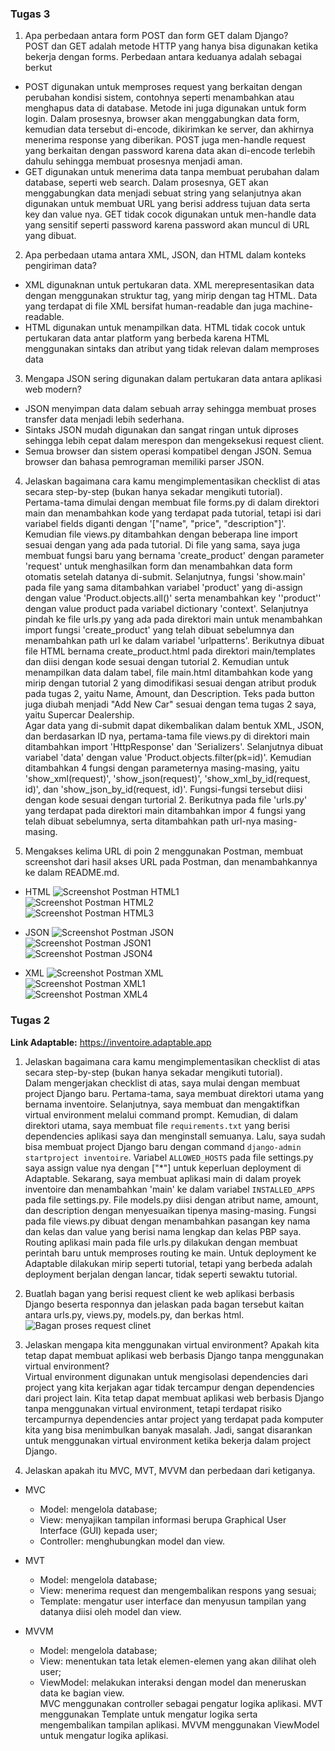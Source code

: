 <h3>Tugas 3</h3>

1. Apa perbedaan antara form POST dan form GET dalam Django? <br>
POST dan GET adalah metode HTTP yang hanya bisa digunakan ketika bekerja dengan forms. Perbedaan antara keduanya adalah sebagai berkut <br>
  * POST digunakan untuk memproses request yang berkaitan dengan perubahan kondisi sistem, contohnya seperti menambahkan atau menghapus data di database. Metode ini juga digunakan untuk form login. Dalam prosesnya, browser akan menggabungkan data form, kemudian data tersebut di-encode, dikirimkan ke server, dan akhirnya menerima response yang diberikan. POST juga men-handle request yang berkaitan dengan password karena data akan di-encode terlebih dahulu sehingga membuat prosesnya menjadi aman.
  * GET digunakan untuk menerima data tanpa membuat perubahan dalam database, seperti web search. Dalam prosesnya, GET akan menggabungkan data menjadi sebuat string yang selanjutnya akan digunakan untuk membuat URL yang berisi address tujuan data serta key dan value nya. GET tidak cocok digunakan untuk men-handle data yang sensitif seperti password karena password akan muncul di URL yang dibuat.
2. Apa perbedaan utama antara XML, JSON, dan HTML dalam konteks pengiriman data? <br>
  * XML digunaknan untuk pertukaran data. XML merepresentasikan data dengan menggunakan struktur tag, yang mirip dengan tag HTML. Data yang terdapat di file XML bersifat human-readable dan juga machine-readable.
  * HTML digunakan untuk menampilkan data. HTML tidak cocok untuk pertukaran data antar platform yang berbeda karena HTML menggunakan sintaks dan atribut yang tidak relevan dalam memproses data <br>
3. Mengapa JSON sering digunakan dalam pertukaran data antara aplikasi web modern? <br>
  * JSON menyimpan data dalam sebuah array sehingga membuat proses transfer data menjadi lebih sederhana.
  * Sintaks JSON mudah digunakan dan sangat ringan untuk diproses sehingga lebih cepat dalam merespon dan mengeksekusi request client.
  * Semua browser dan sistem operasi kompatibel dengan JSON. Semua browser dan bahasa pemrograman memiliki parser JSON.
4. Jelaskan bagaimana cara kamu mengimplementasikan checklist di atas secara step-by-step (bukan hanya sekadar mengikuti tutorial). <br>
Pertama-tama dimulai dengan membuat file forms.py di dalam direktori main dan menambahkan kode yang terdapat pada tutorial, tetapi isi dari variabel fields diganti dengan '["name", "price", "description"]'. Kemudian file views.py ditambahkan dengan beberapa line import sesuai dengan yang ada pada tutorial. Di file yang sama, saya juga membuat fungsi baru yang bernama 'create_product' dengan parameter 'request' untuk menghasilkan form dan menambahkan data form otomatis setelah datanya di-submit. Selanjutnya, fungsi 'show.main' pada file yang sama ditambahkan variabel 'product' yang di-assign dengan value 'Product.objects.all()' serta menambahkan key ''product'' dengan value product pada variabel dictionary 'context'. Selanjutnya pindah ke file urls.py yang ada pada direktori main untuk menambahkan import fungsi 'create_product' yang telah dibuat sebelumnya dan menambahkan path url ke dalam variabel 'urlpatterns'. Berikutnya dibuat file HTML bernama create_product.html pada direktori main/templates dan diisi dengan kode sesuai dengan tutorial 2. Kemudian untuk menampilkan data dalam tabel, file main.html ditambahkan kode yang mirip dengan tutorial 2 yang dimodifikasi sesuai dengan atribut produk pada tugas 2, yaitu Name, Amount, dan Description. Teks pada button juga diubah menjadi "Add New Car" sesuai dengan tema tugas 2 saya, yaitu Supercar Dealership. <br>
Agar data yang di-submit dapat dikembalikan dalam bentuk XML, JSON, dan berdasarkan ID nya, pertama-tama file views.py di direktori main ditambahkan import 'HttpResponse' dan 'Serializers'. Selanjutnya dibuat variabel 'data' dengan value 'Product.objects.filter(pk=id)'. Kemudian ditambahkan 4 fungsi dengan parameternya masing-masing, yaitu 'show_xml(request)', 'show_json(request)', 'show_xml_by_id(request, id)', dan 'show_json_by_id(request, id)'. Fungsi-fungsi tersebut diisi dengan kode sesuai dengan turtorial 2. Berikutnya pada file 'urls.py' yang terdapat pada direktori main ditambahkan impor 4 fungsi yang telah dibuat sebelumnya, serta ditambahkan path url-nya masing-masing. <br>

5. Mengakses kelima URL di poin 2 menggunakan Postman, membuat screenshot dari hasil akses URL pada Postman, dan menambahkannya ke dalam README.md. <br>
  * HTML
  ![Screenshot Postman HTML1](assets_tugas/POSTMAN_HTML1.png) <br>
  ![Screenshot Postman HTML2](assets_tugas/POSTMAN_HTML2.png) <br>
  ![Screenshot Postman HTML3](assets_tugas/POSTMAN_HTML3.png) <br>

  * JSON
  ![Screenshot Postman JSON](assets_tugas/POSTMAN_JSON.png) <br>
  ![Screenshot Postman JSON1](assets_tugas/POSTMAN_JSON1.png) <br>
  ![Screenshot Postman JSON4](assets_tugas/POSTMAN_JSON4.png) <br>

  * XML
  ![Screenshot Postman XML](assets_tugas/POSTMAN_XML.png) <br>
  ![Screenshot Postman XML1](assets_tugas/POSTMAN_XML1.png) <br>
  ![Screenshot Postman XML4](assets_tugas/POSTMAN_XML4.png) <br>

<h3>Tugas 2</h3>

**Link Adaptable:** https://inventoire.adaptable.app <br>

1. Jelaskan bagaimana cara kamu mengimplementasikan checklist di atas secara step-by-step (bukan hanya sekadar mengikuti tutorial). <br>
Dalam mengerjakan checklist di atas, saya mulai dengan membuat project Django baru. Pertama-tama, saya membuat direktori utama yang bernama inventoire. Selanjutnya, saya membuat dan mengaktifkan virtual environment melalui command prompt. Kemudian, di dalam direktori utama, saya membuat file `requirements.txt` yang berisi dependencies aplikasi saya dan menginstall semuanya. Lalu, saya sudah bisa membuat project Django baru dengan command `django-admin startproject inventoire`. Variabel `ALLOWED_HOSTS` pada file settings.py saya assign value nya dengan ["*"] untuk keperluan deployment di Adaptable. Sekarang, saya membuat aplikasi main di dalam proyek inventoire dan menambahkan 'main' ke dalam variabel `INSTALLED_APPS` pada file settings.py. File models.py diisi dengan atribut name, amount, dan description dengan menyesuaikan tipenya masing-masing. Fungsi pada file views.py dibuat dengan menambahkan pasangan key nama dan kelas dan value yang berisi nama lengkap dan kelas PBP saya. Routing aplikasi main pada file urls.py dilakukan dengan membuat perintah baru untuk memproses routing ke main. Untuk deployment ke Adaptable dilakukan mirip seperti tutorial, tetapi yang berbeda adalah deployment berjalan dengan lancar, tidak seperti sewaktu tutorial. <br>

2. Buatlah bagan yang berisi request client ke web aplikasi berbasis Django beserta responnya dan jelaskan pada bagan tersebut kaitan antara urls.py, views.py, models.py, dan berkas html. <br>
![Bagan proses request clinet](Tugas2_BaganRequestClient.png) <br>

3. Jelaskan mengapa kita menggunakan virtual environment? Apakah kita tetap dapat membuat aplikasi web berbasis Django tanpa menggunakan virtual environment? <br>
Virtual environment digunakan untuk mengisolasi dependencies dari project yang kita kerjakan agar tidak tercampur dengan dependencies dari project lain. Kita tetap dapat membuat aplikasi web berbasis Django tanpa menggunakan virtual environment, tetapi terdapat risiko tercampurnya dependencies antar project yang terdapat pada komputer kita yang bisa menimbulkan banyak masalah. Jadi, sangat disarankan untuk menggunakan virtual environment ketika bekerja dalam project Django. <br>

4. Jelaskan apakah itu MVC, MVT, MVVM dan perbedaan dari ketiganya. <br>
  - MVC
    - Model: mengelola database;
    - View: menyajikan tampilan informasi berupa Graphical User Interface (GUI) kepada user;
    - Controller: menghubungkan model dan view.

  - MVT
    - Model: mengelola database;
    - View: menerima request dan mengembalikan respons yang sesuai;
    - Template: mengatur user interface dan menyusun tampilan yang datanya diisi oleh model dan view.

  - MVVM
    - Model: mengelola database;
    - View: menentukan tata letak elemen-elemen yang akan dilihat oleh user;
    - ViewModel: melakukan interaksi dengan model dan meneruskan data ke bagian view. <br>
MVC menggunakan controller sebagai pengatur logika aplikasi. MVT menggunakan Template untuk mengatur logika serta mengembalikan tampilan aplikasi. MVVM   menggunakan ViewModel untuk mengatur logika aplikasi.